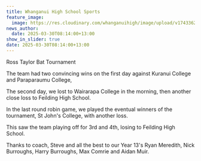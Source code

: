 ```yaml
---
title: Whanganui High School Sports
feature_image:
  image: https://res.cloudinary.com/whanganuihigh/image/upload/v1743362055/News/ross.jpg
news_author:
  date: 2025-03-30T08:14:00+13:00
show_in_slider: true
date: 2025-03-30T08:14:00+13:00
---
```

Ross Taylor Bat Tournament 

The team had two convincing wins on the first day against Kuranui College and Paraparaumu College, 

The second day, we lost to Wairarapa College in the morning, then another close loss to Feilding High School. 

In the last round robin game, we played the eventual winners of the tournament, St John's College, with another loss. 

This saw the team playing off for 3rd and 4th, losing to Feilding High School. 

Thanks to coach, Steve and all the best to our Year 13's Ryan Meredith, Nick Burroughs, Harry Burroughs, Max Comrie and Aidan Muir.
